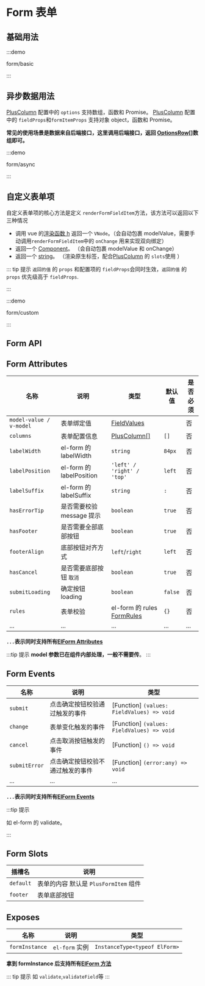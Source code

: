 # Form 表单

## 基础用法

:::demo

form/basic

:::

## 异步数据用法

[PlusColumn](/components/config.html) 配置中的 `options` 支持数组，函数和 Promise。
[PlusColumn](/components/config.html) 配置中的 `fieldProps`和`formItemProps` 支持对象 object，函数和 Promise。

**常见的使用场景是数据来自后端接口，这里调用后端接口，返回 [OptionsRow[]](/components/type.html#optionsrow)数组即可。**

:::demo

form/async

:::

## 自定义表单项

自定义表单项的核心方法是定义 `renderFormFieldItem`方法，该方法可以返回以下三种情况

- 调用 vue 的[渲染函数 h](https://cn.vuejs.org/guide/extras/render-function.html) 返回一个 `VNode`。（会自动包裹 modelValue，需要手动调用`renderFormFieldItem`中的 `onChange` 用来实现双向绑定）
- 返回一个 [Component](https://cn.vuejs.org/api/built-in-special-elements.html#component)。 （会自动包裹 modelValue 和 onChange）
- 返回一个 [string](https://cn.vuejs.org/api/built-in-special-elements.html#component)。 （渲染原生标签，配合[PlusColumn](/components/config.html) 的 `slots`使用 ）

::: tip 提示
`返回的值` 的 `props` 和配置项的 `fieldProps`会同时生效，`返回的值` 的 `props` 优先级高于 `fieldProps`.

:::

:::demo

form/custom

:::

## Form API

## Form Attributes

| 名称                    | 说明                      | 类型                                                                                             | 默认值  | 是否必须 |
| ----------------------- | ------------------------- | ------------------------------------------------------------------------------------------------ | ------- | -------- |
| `model-value / v-model` | 表单绑定值                | [FieldValues](/components/type.html#fieldvalues)                                                 |         | 否       |
| `columns`               | 表单配置信息              | [PlusColumn[]](/components/config.html)                                                          | `[]`    | 否       |
| `labelWidth`            | el-form 的 labelWidth     | `string`                                                                                         | `84px`  | 否       |
| `labelPosition`         | el-form 的 labelPosition  | `'left' / 'right' / 'top'`                                                                       | `left`  | 否       |
| `labelSuffix`           | el-form 的 labelSuffix    | `string`                                                                                         | `:`     | 否       |
| `hasErrorTip`           | 是否需要校验 message 提示 | `boolean`                                                                                        | `true`  | 否       |
| `hasFooter`             | 是否需要全部底部按钮      | `boolean`                                                                                        | `true`  | 否       |
| `footerAlign`           | 底部按钮对齐方式          | `left`/`right`                                                                                   | `left`  | 否       |
| `hasCancel`             | 是否需要底部按钮 `取消`   | `boolean`                                                                                        | `true`  | 否       |
| `submitLoading`         | 确定按钮 loading          | `boolean`                                                                                        | `false` | 否       |
| `rules`                 | 表单校验                  | el-form 的 rules [FormRules](https://element-plus.org/zh-CN/component/form.html#form-attributes) | `{}`    | 否       |
| ...                     | ...                       | ...                                                                                              | ...     | ...      |

**`...`表示同时支持所有[ElForm Attributes](https://element-plus.org/zh-CN/component/form.html#form-attributes)**

:::tip 提示
**model 参数已在组件内部处理，一般不需要传**。
:::

## Form Events

| 名称          | 说明                             | 类型                                       |
| ------------- | -------------------------------- | ------------------------------------------ |
| `submit`      | 点击确定按钮校验通过触发的事件   | [Function] `(values: FieldValues) => void` |
| `change`      | 表单变化触发的事件               | [Function] `(values: FieldValues) => void` |
| `cancel`      | 点击取消按钮触发的事件           | [Function] `() => void`                    |
| `submitError` | 点击确定按钮校验不通过触发的事件 | [Function] `(error:any) => void`           |
| ...           | ...                              | ...                                        |

**`...`表示同时支持所有[ElForm Events](https://element-plus.org/zh-CN/component/form.html#form-%E4%BA%8B%E4%BB%B6)**

:::tip 提示

如 el-form 的 validate。

:::

## Form Slots

| 插槽名    | 说明                                  |
| --------- | ------------------------------------- |
| `default` | 表单的内容 默认是 `PlusFormItem` 组件 |
| `footer`  | 表单底部按钮                          |

## Exposes

| 名称           | 说明           | 类型                          |
| -------------- | -------------- | ----------------------------- |
| `formInstance` | `el-form` 实例 | `InstanceType<typeof ElForm>` |

**拿到 formInstance 后支持所有[ElForm 方法](https://element-plus.org/zh-CN/component/form.html#form-exposes)**

::: tip 提示
如 `validate`,`validateField`等
:::
